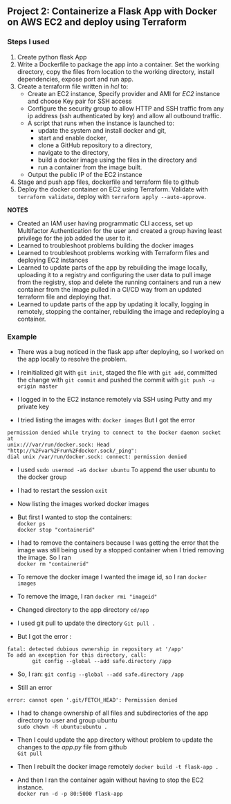 ## Project 2: Containerize a Flask App with Docker on AWS EC2 and deploy using Terraform ##

### Steps I used ###
1. Create python flask App
2. Write a Dockerfile to package the app into a container. Set the working directory, copy the files from location to the working directory, install dependencies, expose port and run app. 
3. Create a terraform file written in _hcl_ to:
    - Create an EC2 instance, Specify provider and AMI for _EC2_ instance and choose Key pair for SSH access
    - Configure the security group to allow HTTP and SSH traffic from any ip address (ssh authenticated by key) and allow all outbound traffic.
    - A script that runs when the instance is launched to: 
        - update the system and install docker and git, 
        - start and enable docker, 
        - clone a GitHub repository to a directory, 
        - navigate to the directory, 
        - build a docker image using the files in the directory and 
        - run a container from the image built.
    - Output the public IP of the EC2 instance 
4. Stage and push app files, dockerfile and terraform file to github
5. Deploy the docker container on EC2 using Terraform.  Validate with `terraform validate`, deploy with `terraform apply --auto-approve`.


__NOTES__

- Created an IAM user having programmatic CLI access, set up Multifactor Authentication for the user and created a group having least privilege for the job added the user to it.
- Learned to troubleshoot problems building the docker images
- Learned to troubleshoot problems working with Terraform files and deploying EC2 instances
- Learned to update parts of the app by rebuilding the image locally, uploading it to a registry and configuring the user data to pull image from the registry, stop and delete the running containers and run a new container from the image pulled in a CI/CD way from an updated terraform file and deploying that.
- Learned to update parts of the app by updating it locally, logging in remotely, stopping the container, rebuilding the image and redeploying a container.

### Example ###

- There was a bug noticed in the flask app after deploying, so I worked on the app locally to resolve the problem.

- I reinitialized git with `git init`, staged the file with `git add`, committed the change with `git commit` and pushed the commit with `git push -u origin master` 

- I logged in to the EC2 instance remotely via SSH using Putty and my private key

- I tried listing the images with: `docker images` But I got the error 


```
permission denied while trying to connect to the Docker daemon socket at 
unix:///var/run/docker.sock: Head "http://%2Fvar%2Frun%2Fdocker.sock/_ping": 
dial unix /var/run/docker.sock: connect: permission denied 
```

- I used  `sudo usermod -aG docker ubuntu` To append the user ubuntu  to the docker group 

- I had to restart the session
`exit`

- Now listing the images worked
docker images

- But first I wanted to stop the containers:<br>
`docker ps` <br>
`docker stop "containerid"`

- I had to remove the containers because I was getting the error that the image was still being used by a stopped container when I tried removing the image. So I ran   
`docker rm "containerid"`

- To remove the docker image I wanted the image id, so I ran
`docker images`

- To remove the image, I ran
`docker rmi "imageid"`


- Changed directory to the app directory `cd/app`

- I used git pull to update the directory
`Git pull .` 

- But I got the error :
```
fatal: detected dubious ownership in repository at '/app'
To add an exception for this directory, call:
        git config --global --add safe.directory /app
```

- So, I ran:
`git config --global --add safe.directory /app`

- Still an error
```
error: cannot open '.git/FETCH_HEAD': Permission denied
```

- I had to change ownership of all files and subdirectories of the app directory to user and group ubuntu<br>
`sudo chown -R ubuntu:ubuntu .`

- Then I could update the app directory without problem to update the changes to the _app.py_ file from github<br>
`Git pull`

- Then I rebuilt the docker image remotely
`docker build -t flask-app .`

- And then I ran the container again without having to stop the EC2 instance. <br>
`docker run -d -p 80:5000 flask-app`
